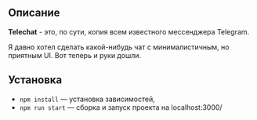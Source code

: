 ## Описание

**Telechat** - это, по сути, копия всем известного мессенджера Telegram.

Я давно хотел сделать какой-нибудь чат с минималистичным, но приятным UI. 
Вот теперь и руки дошли.


## Установка
- `npm install` — установка зависимостей,
- `npm run start` — сборка и запуск проекта на localhost:3000/
